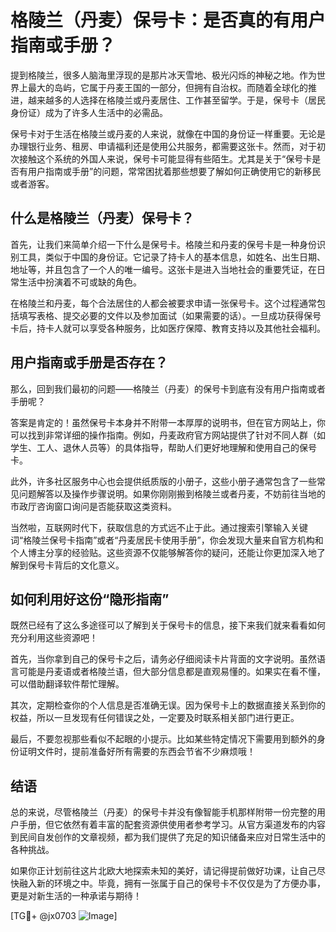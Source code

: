 # 格陵兰（丹麦）保号卡：是否真的有用户指南或手册？

提到格陵兰，很多人脑海里浮现的是那片冰天雪地、极光闪烁的神秘之地。作为世界上最大的岛屿，它属于丹麦王国的一部分，但拥有自治权。而随着全球化的推进，越来越多的人选择在格陵兰或丹麦居住、工作甚至留学。于是，保号卡（居民身份证）成为了许多人生活中的必需品。

保号卡对于生活在格陵兰或丹麦的人来说，就像在中国的身份证一样重要。无论是办理银行业务、租房、申请福利还是使用公共服务，都需要这张卡。然而，对于初次接触这个系统的外国人来说，保号卡可能显得有些陌生。尤其是关于“保号卡是否有用户指南或手册”的问题，常常困扰着那些想要了解如何正确使用它的新移民或者游客。

## 什么是格陵兰（丹麦）保号卡？

首先，让我们来简单介绍一下什么是保号卡。格陵兰和丹麦的保号卡是一种身份识别工具，类似于中国的身份证。它记录了持卡人的基本信息，如姓名、出生日期、地址等，并且包含了一个人的唯一编号。这张卡是进入当地社会的重要凭证，在日常生活中扮演着不可或缺的角色。

在格陵兰和丹麦，每个合法居住的人都会被要求申请一张保号卡。这个过程通常包括填写表格、提交必要的文件以及参加面试（如果需要的话）。一旦成功获得保号卡后，持卡人就可以享受各种服务，比如医疗保障、教育支持以及其他社会福利。

## 用户指南或手册是否存在？

那么，回到我们最初的问题——格陵兰（丹麦）的保号卡到底有没有用户指南或者手册呢？

答案是肯定的！虽然保号卡本身并不附带一本厚厚的说明书，但在官方网站上，你可以找到非常详细的操作指南。例如，丹麦政府官方网站提供了针对不同人群（如学生、工人、退休人员等）的具体指导，帮助人们更好地理解和使用自己的保号卡。

此外，许多社区服务中心也会提供纸质版的小册子，这些小册子通常包含了一些常见问题解答以及操作步骤说明。如果你刚刚搬到格陵兰或者丹麦，不妨前往当地的市政厅咨询窗口询问是否能获取这类资料。

当然啦，互联网时代下，获取信息的方式远不止于此。通过搜索引擎输入关键词“格陵兰保号卡指南”或者“丹麦居民卡使用手册”，你会发现大量来自官方机构和个人博主分享的经验贴。这些资源不仅能够解答你的疑问，还能让你更加深入地了解到保号卡背后的文化意义。

## 如何利用好这份“隐形指南”

既然已经有了这么多途径可以了解到关于保号卡的信息，接下来我们就来看看如何充分利用这些资源吧！

首先，当你拿到自己的保号卡之后，请务必仔细阅读卡片背面的文字说明。虽然语言可能是丹麦语或者格陵兰语，但大部分信息都是直观易懂的。如果实在看不懂，可以借助翻译软件帮忙理解。

其次，定期检查你的个人信息是否准确无误。因为保号卡上的数据直接关系到你的权益，所以一旦发现有任何错误之处，一定要及时联系相关部门进行更正。

最后，不要忽视那些看似不起眼的小提示。比如某些特定情况下需要用到额外的身份证明文件时，提前准备好所有需要的东西会节省不少麻烦哦！

## 结语

总的来说，尽管格陵兰（丹麦）的保号卡并没有像智能手机那样附带一份完整的用户手册，但它依然有着丰富的配套资源供使用者参考学习。从官方渠道发布的内容到民间自发创作的文章视频，都为我们提供了充足的知识储备来应对日常生活中的各种挑战。

如果你正计划前往这片北欧大地探索未知的美好，请记得提前做好功课，让自己尽快融入新的环境之中。毕竟，拥有一张属于自己的保号卡不仅仅是为了方便办事，更是对新生活的一种承诺与期待！

[TG💪+ @jx0703 ![Image](https://github.com/user-attachments/assets/dbca1d08-cadb-493c-b0ec-ad6f7a83f270)]